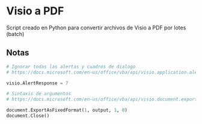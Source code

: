# Visio a PDF 
Script creado en Python para convertir archivos de Visio a PDF por lotes (batch)

## Notas
```python
# Ignorar todas las alertas y cuadros de dialogo
# https://docs.microsoft.com/en-us/office/vba/api/visio.application.alertresponse

visio.AlertResponse = 7
```

```python
# Sintaxis de argumentos
# https://docs.microsoft.com/en-us/office/vba/api/visio.document.exportasfixedformat

document.ExportAsFixedFormat(1, output, 1, 0)
document.Close()
```
